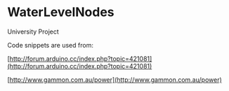 # WaterLevelNodes
University Project

Code snippets are used from:

[http://forum.arduino.cc/index.php?topic=421081](http://forum.arduino.cc/index.php?topic=421081)

[http://www.gammon.com.au/power](http://www.gammon.com.au/power)